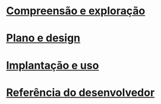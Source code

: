 # [Compreensão e exploração](/Understand/microsoft-identity-manager-2016.md)
# [Plano e design](/PlanDesign/microsoft-identity-manager-2016-supported-platforms.md)
# [Implantação e uso](/DeployUse/microsoft-identity-manager-deploy.md)
# [Referência do desenvolvedor](/reference/microsoft-identity-manager-2016-developer-reference.md)


<!--HONumber=Mar16_HO1-->


